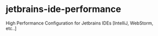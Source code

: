 # jetbrains-ide-performance
High Performance Configuration for Jetbrains IDEs [IntelliJ, WebStorm, etc..]
